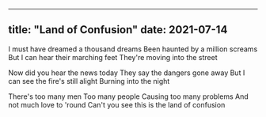 --------------
title: "Land of Confusion"
date: 2021-07-14
--------------

I must have dreamed a thousand dreams
Been haunted by a million screams
But I can hear their marching feet
They're moving into the street

Now did you hear the news today
They say the dangers gone away
But I can see the fire's still alight
Burning into the night

There's too many men
Too many people
Causing too many problems
And not much love to 'round
Can't you see this is the land of confusion
